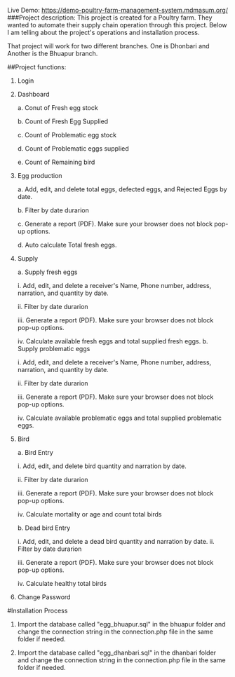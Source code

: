 Live Demo: https://demo-poultry-farm-management-system.mdmasum.org/
###Project description: This project is created for a Poultry farm. They wanted to automate their supply chain operation through this project. Below I am telling about the project's operations and installation process.

That project will work for two different branches. One is Dhonbari and Another is the Bhuapur branch.

##Project functions:

1. Login

2. Dashboard

   a. Conut of Fresh egg stock 

   b. Count of Fresh Egg Supplied

   c. Count of Problematic egg stock

   d. Count of Problematic eggs supplied

   e. Count of Remaining bird

3. Egg production

   a. Add, edit, and delete total eggs, defected eggs, and Rejected Eggs by date.

   b. Filter by date durarion

   c. Generate a report (PDF). Make sure your browser does not block pop-up options.

   d. Auto calculate Total fresh eggs.

4. Supply

   a. Supply fresh eggs

      i. Add, edit, and delete a receiver's Name, Phone number, address, narration, and quantity by date.

      ii. Filter by date durarion

      iii. Generate a report (PDF). Make sure your browser does not block pop-up options.

      iv. Calculate available fresh eggs and total supplied fresh eggs.
   b. Supply problematic eggs

      i. Add, edit, and delete a receiver's Name, Phone number, address, narration, and quantity by date.

      ii. Filter by date durarion

      iii. Generate a report (PDF). Make sure your browser does not block pop-up options.

      iv. Calculate available problematic eggs and total supplied problematic eggs.

5. Bird

   a. Bird Entry

      i. Add, edit, and delete bird quantity and narration by date.

      ii. Filter by date durarion

      iii. Generate a report (PDF). Make sure your browser does not block pop-up options.

      iv. Calculate mortality or age and count total birds

   b. Dead bird Entry

      i. Add, edit, and delete a dead bird quantity and narration by date.
      ii. Filter by date durarion

      iii. Generate a report (PDF). Make sure your browser does not block pop-up options.

      iv. Calculate healthy total birds

 6. Change Password

#Installation Process

1. Import the database called "egg_bhuapur.sql" in the bhuapur folder and change the connection string in the connection.php file in the same folder if needed.

2. Import the database called "egg_dhanbari.sql" in the dhanbari folder and change the connection string in the connection.php file in the same folder if needed.
